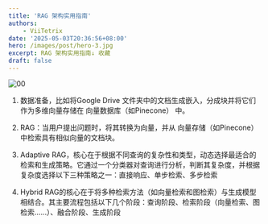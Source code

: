 ```yaml
---
title: 'RAG 架构实用指南'
authors:
    - ViiTetrix
date: '2025-05-03T20:36:56+08:00'
hero: /images/post/hero-3.jpg
excerpt: RAG 架构实用指南↓ 收藏
draft: false
---
```


![00](/images/00.jpg)

1. 数据准备，比如将Google Drive 文件夹中的文档生成嵌入，分成块并将它们作为多维向量存储在 向量数据库（如Pinecone） 中。

2. RAG：当用户提出问题时，将其转换为向量，并从 向量存储（如Pinecone） 中检索具有相似向量的文档块。

3. Adaptive RAG，核心在于根据不同查询的复杂性和类型，动态选择最适合的检索和生成策略。它通过一个分类器对查询进行分析，判断其复杂度，并根据复杂度选择以下三种策略之一：​直接响应、单步检索、多步检索

4. Hybrid RAG的核心在于将多种检索方法（如向量检索和图检索）与生成模型相结合。其主要流程包括以下几个阶段：​查询阶段​、检索阶段​（向量检索、图检索……）、融合阶段、生成阶段